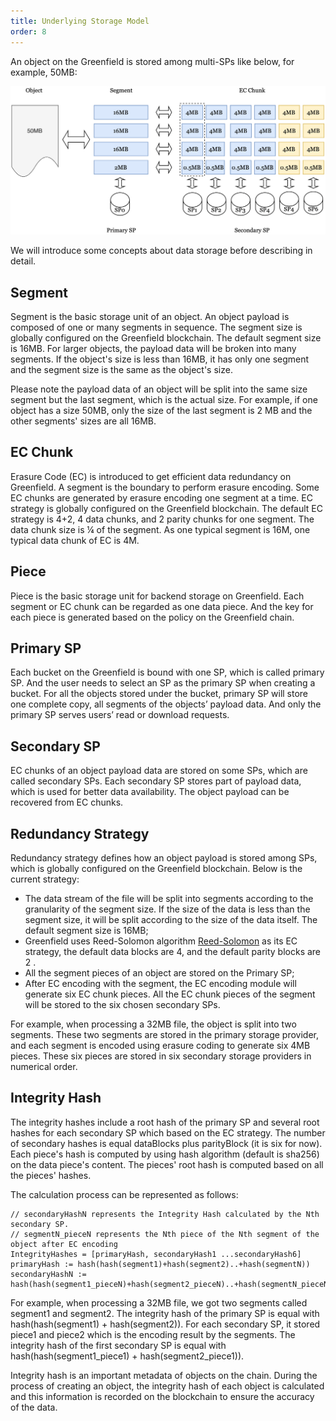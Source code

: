 ```yaml
---
title: Underlying Storage Model
order: 8
---
```


An object on the Greenfield is stored among multi-SPs like below, for example, 50MB:

![EC.png](../../static/asset/10-SP-EC.jpg)

We will introduce some concepts about data storage before describing in detail.

## Segment 
Segment is the basic storage unit of an object. An object payload is composed of one
or many segments in sequence. The segment size is globally configured on the Greenfield
blockchain. The default segment size is 16MB.  For larger objects, the payload data will
be broken into many segments. If the object's size is less than 16MB, it has only one
segment and the segment size is the same as the object's size.

Please note the payload data of an object will be split into the same size segment
but the last segment, which is the actual size. For example, if one object has a size
50MB, only the size of the last segment is 2 MB and the other segments' sizes are all 16MB.

## EC Chunk 
Erasure Code (EC) is introduced to get efficient data redundancy on Greenfield. A segment
is the boundary to perform erasure encoding. Some EC chunks are generated by erasure 
encoding one segment at a time. EC strategy is globally configured on the Greenfield blockchain. The default EC strategy is 4+2, 4 data chunks, and 2 parity chunks for one segment.
The data chunk size is ¼ of the segment. As one typical segment is 16M, one typical data chunk
of EC is 4M.

## Piece
Piece is the basic storage unit for backend storage on Greenfield. Each segment or EC chunk
can be regarded as one data piece. And the key for each piece is generated based on the
policy on the Greenfield chain.

## Primary SP
Each bucket on the Greenfield is bound with one SP, which is called primary SP. And the user
needs to select an SP as the primary SP when creating a bucket. For all the objects stored
under the bucket, primary SP will store one complete copy, all segments of the objects’
payload data. And only the primary SP serves users’ read or download requests.

## Secondary SP
EC chunks of an object payload data are stored on some SPs, which are called secondary SPs.
Each secondary SP stores part of payload data, which is used for better data availability.
The object payload can be recovered from EC chunks.

## Redundancy Strategy
Redundancy strategy defines how an object payload is stored among SPs, which is globally
configured on the Greenfield blockchain. Below is the current strategy:
* The data stream of the file will be split into segments according to the granularity of the segment size. 
If the size of the data is less than the segment size, it will be split according to the size of the data itself.
The default segment size is 16MB;
* Greenfield uses Reed-Solomon algorithm [Reed-Solomon](https://en.wikipedia.org/wiki/Reed%E2%80%93Solomon_error_correction)
as its EC strategy, the default data blocks are 4, and the default parity blocks are 2 .
* All the segment pieces of an object are stored on the Primary SP;
* After EC encoding with the segment, the EC encoding module will generate six EC chunk pieces. 
All the EC chunk pieces of the segment will be stored to the six chosen secondary SPs.


For example, when processing a 32MB file, the object is split into two segments. These two segments are stored in the primary storage provider, and each segment is encoded using erasure coding to generate six 4MB pieces. These six pieces are stored in six secondary storage providers in numerical order.



## Integrity Hash
The integrity hashes include a root hash of the primary SP and several root hashes for each secondary SP which
based on the EC strategy. The number of secondary hashes is equal dataBlocks plus parityBlock
(it is six for now). Each piece's hash is computed
by using hash algorithm (default is sha256) on the data piece's content. The pieces' root hash is computed based
on all the pieces' hashes.

The calculation process can be represented as follows:
```
// secondaryHashN represents the Integrity Hash calculated by the Nth secondary SP.
// segmentN_pieceN represents the Nth piece of the Nth segment of the object after EC encoding
IntegrityHashes = [primaryHash, secondaryHash1 ...secondaryHash6]
primaryHash := hash(hash(segment1)+hash(segment2)..+hash(segmentN))
secondaryHashN := hash(hash(segment1_pieceN)+hash(segment2_pieceN)..+hash(segmentN_pieceN))
```
For example, when processing a 32MB file, we got two segments called segment1 and segment2.
The integrity hash of the primary SP is equal with hash(hash(segment1) + hash(segment2)).
For each secondary SP, it stored piece1 and piece2  which is the encoding  result by the segments.
The integrity hash of the first secondary SP is equal with hash(hash(segment1_piece1) + hash(segment2_piece1)).

Integrity hash is an important metadata of objects on the chain. During the process of creating an object, the integrity hash of each object is calculated and this information is recorded on the blockchain to ensure the accuracy of the data.

